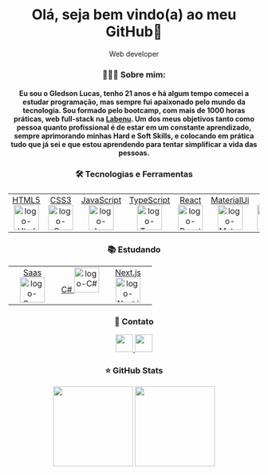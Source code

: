 <h1 align="center">Olá, seja bem vindo(a) ao meu GitHub👋</h1>

<p align="center">Web developer</p>

<h3 align="center">👨🏻‍💻 Sobre mim:</h3>

<h4 align="center">
<strong>
Eu sou o Gledson Lucas, tenho 21 anos e há algum tempo comecei a estudar programação, mas sempre fui apaixonado pelo mundo da tecnologia. Sou formado pelo bootcamp, com mais de 1000 horas práticas, web full-stack na <a href="https://www.labenu.com.br">Labenu</a>. Um dos meus objetivos tanto como pessoa quanto profissional é de estar em um constante aprendizado, sempre aprimorando minhas Hard e Soft Skills, e colocando em prática tudo que já sei e que estou aprendendo para tentar simplificar a vida das pessoas.
</strong>
<h4>
 
<h3 align="center">🛠 Tecnologias e Ferramentas<h3/>

<table width="320px" align="center">
  <tbody valign="top">
    <tr>
      <td width="80px" align="center">
        <a href="https://developer.mozilla.org/pt-BR/docs/Web/HTML">
          <span>HTML5</span>
          <img height="50px" alt="logo-Html" src="https://cdn.jsdelivr.net/gh/devicons/devicon/icons/html5/html5-original.svg" />
        </a>
      </td>
      <td width="80px" align="center">
        <a href="https://developer.mozilla.org/pt-BR/docs/Web/CSS">
          <span>CSS3</span>
          <img height="50px" alt="logo-Css" src="https://cdn.jsdelivr.net/gh/devicons/devicon/icons/css3/css3-original.svg" />
        </a>
      </td>
      <td width="80px" align="center">
        <a href="https://developer.mozilla.org/pt-BR/docs/Web/JavaScript">
          <span>JavaScript</span>
          <img height="50px" alt="logo-JavaScript" src="https://cdn.jsdelivr.net/gh/devicons/devicon/icons/javascript/javascript-original.svg" />
        </a>
      </td>
      <td width="80px" align="center">
        <a href="https://www.typescriptlang.org/docs/">
          <span>TypeScript</span>
          <img height="50px" alt="logo-TypeScript" src="https://cdn.jsdelivr.net/gh/devicons/devicon/icons/typescript/typescript-original.svg" />
        </a>
      </td>
      <td width="80px" align="center">
        <a href="https://pt-br.reactjs.org/docs/getting-started.html">
          <span>React</span>
          <img height="50px" alt="logo-React" src="https://cdn.jsdelivr.net/gh/devicons/devicon/icons/react/react-original.svg" />
        </a>
      </td>
      <td width="80px" align="center">
        <a href="https://mui.com/pt/material-ui/getting-started/overview/">
          <span>MaterialUi</span>
          <img height="50px" alt="logo-MaterialUi" src="https://cdn.jsdelivr.net/gh/devicons/devicon/icons/materialui/materialui-original.svg" />
        </a>
      </td>
      <td width="80px" align="center">
        <a href="https://nodejs.org/en/docs/">
          <span>Node</span>
          <img height="50px" alt="logo-Node" src="https://cdn.jsdelivr.net/gh/devicons/devicon/icons/nodejs/nodejs-original.svg" />
        </a>
      </td>
      <td width="80px" align="center">
        <a href="https://dev.mysql.com/doc/">
          <span>MySql</span>
          <img height="50px" alt="logo-MySql" src="https://cdn.jsdelivr.net/gh/devicons/devicon/icons/mysql/mysql-original.svg" target="_blank" />
        </a>
      </td>
      <td width="80px" align="center">
        <a href="https://jestjs.io/pt-BR/docs/getting-started">
          <span>Jest</span>
          <img height="45px" alt="logo-Jest" src="https://cdn.jsdelivr.net/gh/devicons/devicon/icons/jest/jest-plain.svg" />
        </a>
      </td>
    </tr>
  </tbody>
</table> 


<h3 align="center">📚 Estudando</h3>

<table width="320px" align="center">
  <tbody valign="top">
    <tr>
      <td width="80px" align="center">
        <a href="https://sass-lang.com/documentation/">
          <span>Saas</span>
          <img height="50px" alt="logo-Saas" src="https://cdn.jsdelivr.net/gh/devicons/devicon/icons/sass/sass-original.svg" />
        </a>
      </td>
      <td width="80px" align="center">
        <a href="https://docs.microsoft.com/pt-br/dotnet/csharp/">
          <span>C#</span>
          <img height="50px" alt="logo-C#" src="https://cdn.jsdelivr.net/gh/devicons/devicon/icons/csharp/csharp-original.svg" />
        </a>
      </td>
      <td width="80px" align="center">
        <a href="https://nextjs.org">
          <span>Next.js</span>
          <img height="50px" alt="logo-Next.js" src="https://cdn.jsdelivr.net/gh/devicons/devicon/icons/nextjs/nextjs-original.svg" />
        </a>
      </td> 
    </tr>
  </tbody>
</table> 


<h3 align="center">📧 Contato</h3>

<div align="center">
  <a href="mailto:gledsonlucas111@gmail.com">
    <img height="35px" src="https://img.shields.io/badge/Gmail-D14836?style=for-the-badge&logo=gmail&logoColor=white"/>
  </a>
  <a href="https://www.linkedin.com/in/gledson-lucas-1b5873166/">
    <img height="35px" src="https://img.shields.io/badge/LinkedIn-0077B5?style=for-the-badge&logo=linkedin&logoColor=white" />
  </a>
 </div>
 
 
<div>
 <h3 align="center">⭐ GitHub Stats</h3>
  <div align="center">
  <img height="160em" src="https://github-readme-stats.vercel.app/api?username=gledsonlucas111&show_icons=true&theme=radical&include_all_commits=true&count_private=true"/>
  <img height="160em" src="https://github-readme-stats.vercel.app/api/top-langs/?username=gledsonlucas111&layout=compact&langs_count=7&theme=radical"/>
 </div>
</div>
 
 ##
